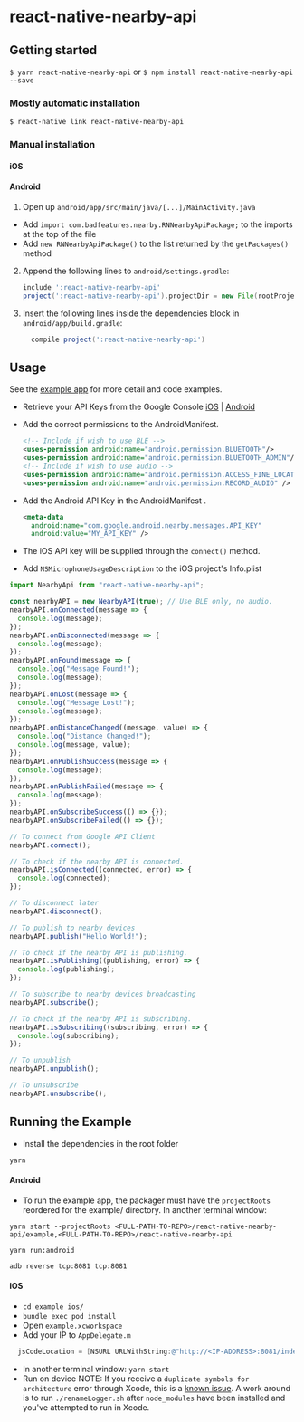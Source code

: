 # react-native-nearby-api

## Getting started

`$ yarn react-native-nearby-api` or `$ npm install react-native-nearby-api --save`

### Mostly automatic installation

`$ react-native link react-native-nearby-api`

### Manual installation

#### iOS

#### Android

1. Open up `android/app/src/main/java/[...]/MainActivity.java`

- Add `import com.badfeatures.nearby.RNNearbyApiPackage;` to the imports at the top of the file
- Add `new RNNearbyApiPackage()` to the list returned by the `getPackages()` method

2. Append the following lines to `android/settings.gradle`:
   ```gradle
   include ':react-native-nearby-api'
   project(':react-native-nearby-api').projectDir = new File(rootProject.projectDir, 	'../node_modules/react-native-nearby-api/android')
   ```
3. Insert the following lines inside the dependencies block in `android/app/build.gradle`:
   ```gradle
     compile project(':react-native-nearby-api')
   ```

## Usage

See the
[example app](https://github.com/badfeatures/react-native-nearby-api/tree/master/example) for more detail and code examples.

- Retrieve your API Keys from the Google Console [iOS](https://developers.google.com/nearby/messages/ios/get-started) | [Android](https://developers.google.com/nearby/messages/android/get-started) 
- Add the correct permissions to the AndroidManifest.

  ```xml
  <!-- Include if wish to use BLE -->
  <uses-permission android:name="android.permission.BLUETOOTH"/>
  <uses-permission android:name="android.permission.BLUETOOTH_ADMIN"/>
  <!-- Include if wish to use audio -->
  <uses-permission android:name="android.permission.ACCESS_FINE_LOCATION" />
  <uses-permission android:name="android.permission.RECORD_AUDIO" />
  ```
  
- Add the Android API Key in the AndroidManifest .

  ```xml 
  <meta-data
    android:name="com.google.android.nearby.messages.API_KEY"
    android:value="MY_API_KEY" />
  ```
  
- The iOS API key will be supplied through the `connect()` method.
- Add `NSMicrophoneUsageDescription` to the iOS project's Info.plist

```javascript
import NearbyApi from "react-native-nearby-api";

const nearbyAPI = new NearbyAPI(true); // Use BLE only, no audio.
nearbyAPI.onConnected(message => {
  console.log(message);
});
nearbyAPI.onDisconnected(message => {
  console.log(message);
});
nearbyAPI.onFound(message => {
  console.log("Message Found!");
  console.log(message);
});
nearbyAPI.onLost(message => {
  console.log("Message Lost!");
  console.log(message);
});
nearbyAPI.onDistanceChanged((message, value) => {
  console.log("Distance Changed!");
  console.log(message, value);
});
nearbyAPI.onPublishSuccess(message => {
  console.log(message);
});
nearbyAPI.onPublishFailed(message => {
  console.log(message);
});
nearbyAPI.onSubscribeSuccess(() => {});
nearbyAPI.onSubscribeFailed(() => {});

// To connect from Google API Client
nearbyAPI.connect();

// To check if the nearby API is connected.
nearbyAPI.isConnected((connected, error) => {
  console.log(connected);
});

// To disconnect later
nearbyAPI.disconnect();

// To publish to nearby devices
nearbyAPI.publish("Hello World!");

// To check if the nearby API is publishing.
nearbyAPI.isPublishing((publishing, error) => {
  console.log(publishing);
});

// To subscribe to nearby devices broadcasting
nearbyAPI.subscribe();

// To check if the nearby API is subscribing.
nearbyAPI.isSubscribing((subscribing, error) => {
  console.log(subscribing);
});

// To unpublish
nearbyAPI.unpublish();

// To unsubscribe
nearbyAPI.unsubscribe();
```

## Running the Example

* Install the dependencies in the root folder

`yarn`

#### Android

* To run the example app, the packager must have the `projectRoots` reordered
  for the example/ directory. In another terminal window:

`yarn start --projectRoots <FULL-PATH-TO-REPO>/react-native-nearby-api/example,<FULL-PATH-TO-REPO>/react-native-nearby-api`

`yarn run:android`

`adb reverse tcp:8081 tcp:8081`

#### iOS

- `cd example ios/`
- `bundle exec pod install`
- Open `example.xcworkspace`
- Add your IP to `AppDelegate.m`

```objective-c
  jsCodeLocation = [NSURL URLWithString:@"http://<IP-ADDRESS>:8081/index.bundle?platform=ios&dev=true"];
```

- In another terminal window: `yarn start`
- Run on device
  NOTE: If you receive a `duplicate symbols for architecture` error through Xcode, this is a [known issue](https://github.com/facebook/react-native/issues/16406). A work around is to run `./renameLogger.sh` after `node_modules` have been installed and you've attempted to run in Xcode.
